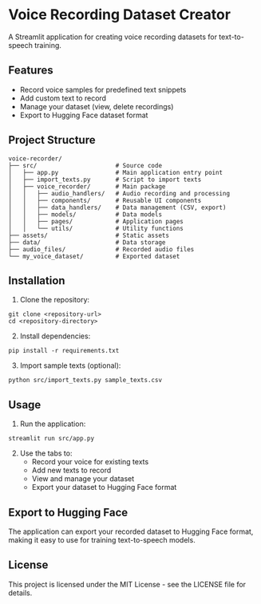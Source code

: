 # Voice Recording Dataset Creator

A Streamlit application for creating voice recording datasets for text-to-speech training.

## Features

- Record voice samples for predefined text snippets
- Add custom text to record
- Manage your dataset (view, delete recordings)
- Export to Hugging Face dataset format

## Project Structure

```
voice-recorder/
├── src/                      # Source code
│   ├── app.py                # Main application entry point
│   ├── import_texts.py       # Script to import texts
│   ├── voice_recorder/       # Main package
│   │   ├── audio_handlers/   # Audio recording and processing
│   │   ├── components/       # Reusable UI components
│   │   ├── data_handlers/    # Data management (CSV, export)
│   │   ├── models/           # Data models
│   │   ├── pages/            # Application pages
│   │   └── utils/            # Utility functions
├── assets/                   # Static assets
├── data/                     # Data storage
├── audio_files/              # Recorded audio files
└── my_voice_dataset/         # Exported dataset
```

## Installation

1. Clone the repository:
```
git clone <repository-url>
cd <repository-directory>
```

2. Install dependencies:
```
pip install -r requirements.txt
```

3. Import sample texts (optional):
```
python src/import_texts.py sample_texts.csv
```

## Usage

1. Run the application:
```
streamlit run src/app.py
```

2. Use the tabs to:
   - Record your voice for existing texts
   - Add new texts to record
   - View and manage your dataset
   - Export your dataset to Hugging Face format

## Export to Hugging Face

The application can export your recorded dataset to Hugging Face format, making it easy to use for training text-to-speech models.

## License

This project is licensed under the MIT License - see the LICENSE file for details.